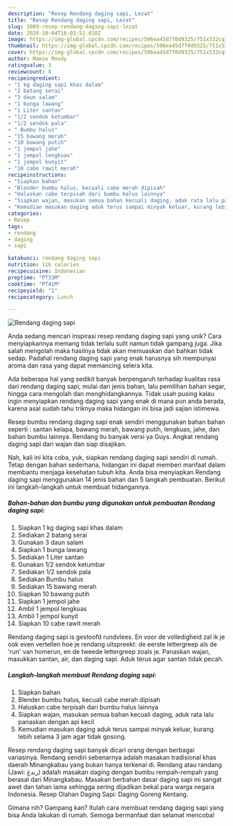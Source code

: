 ```yaml
---
description: "Resep Rendang daging sapi, Lezat"
title: "Resep Rendang daging sapi, Lezat"
slug: 3089-resep-rendang-daging-sapi-lezat
date: 2020-10-04T16:03:52.010Z
image: https://img-global.cpcdn.com/recipes/506ea45d7f0d9325/751x532cq70/rendang-daging-sapi-foto-resep-utama.jpg
thumbnail: https://img-global.cpcdn.com/recipes/506ea45d7f0d9325/751x532cq70/rendang-daging-sapi-foto-resep-utama.jpg
cover: https://img-global.cpcdn.com/recipes/506ea45d7f0d9325/751x532cq70/rendang-daging-sapi-foto-resep-utama.jpg
author: Mamie Moody
ratingvalue: 3
reviewcount: 8
recipeingredient:
- "1 kg daging sapi khas dalam"
- "2 batang serai"
- "3 daun salam"
- "1 bunga lawang"
- "1 Liter santan"
- "1/2 sendok ketumbar"
- "1/2 sendok pala"
- " Bumbu halus"
- "15 bawang merah"
- "10 bawang putih"
- "1 jempol jahe"
- "1 jempol lengkuas"
- "1 jempol kunyit"
- "10 cabe rawit merah"
recipeinstructions:
- "Siapkan bahan"
- "Blender bumbu halus, kecuali cabe merah dipisah"
- "Haluskan cabe terpisah dari bumbu halus lainnya"
- "Siapkan wajan, masukan semua bahan kecuali daging, aduk rata lalu panaskan dengan api kecil"
- "Kemudian masukan daging aduk terus sampai minyak keluar, kurang lebih selama 3 jam agar tidak gosong."
categories:
- Resep
tags:
- rendang
- daging
- sapi

katakunci: rendang daging sapi 
nutrition: 116 calories
recipecuisine: Indonesian
preptime: "PT33M"
cooktime: "PT41M"
recipeyield: "1"
recipecategory: Lunch

---
```



![Rendang daging sapi](https://img-global.cpcdn.com/recipes/506ea45d7f0d9325/751x532cq70/rendang-daging-sapi-foto-resep-utama.jpg)

Anda sedang mencari inspirasi resep rendang daging sapi yang unik? Cara menyiapkannya memang tidak terlalu sulit namun tidak gampang juga. Jika salah mengolah maka hasilnya tidak akan memuaskan dan bahkan tidak sedap. Padahal rendang daging sapi yang enak harusnya sih mempunyai aroma dan rasa yang dapat memancing selera kita.

Ada beberapa hal yang sedikit banyak berpengaruh terhadap kualitas rasa dari rendang daging sapi, mulai dari jenis bahan, lalu pemilihan bahan segar, hingga cara mengolah dan menghidangkannya. Tidak usah pusing kalau ingin menyiapkan rendang daging sapi yang enak di mana pun anda berada, karena asal sudah tahu triknya maka hidangan ini bisa jadi sajian istimewa.

Resep bumbu rendang daging sapi enak sendiri menggunakan bahan bahan seperti : santan kelapa, bawang merah, bawang putih, lengkuas, jahe, dan bahan bumbu lainnya. Rendang itu banyak versi ya Guys. Angkat rendang daging sapi dari wajan dan siap disajikan.


Nah, kali ini kita coba, yuk, siapkan rendang daging sapi sendiri di rumah. Tetap dengan bahan sederhana, hidangan ini dapat memberi manfaat dalam membantu menjaga kesehatan tubuh kita. Anda bisa menyiapkan Rendang daging sapi menggunakan 14 jenis bahan dan 5 langkah pembuatan. Berikut ini langkah-langkah untuk membuat hidangannya.

<!--inarticleads1-->

##### Bahan-bahan dan bumbu yang digunakan untuk pembuatan Rendang daging sapi:

1. Siapkan 1 kg daging sapi khas dalam
1. Sediakan 2 batang serai
1. Gunakan 3 daun salam
1. Siapkan 1 bunga lawang
1. Sediakan 1 Liter santan
1. Gunakan 1/2 sendok ketumbar
1. Sediakan 1/2 sendok pala
1. Sediakan  Bumbu halus
1. Sediakan 15 bawang merah
1. Siapkan 10 bawang putih
1. Siapkan 1 jempol jahe
1. Ambil 1 jempol lengkuas
1. Ambil 1 jempol kunyit
1. Siapkan 10 cabe rawit merah


Rendang daging sapi is gestoofd rundvlees. En voor de volledigheid zal ik je ook even vertellen hoe je rendang uitspreekt: de eerste lettergreep als de &#39;run&#39; van homerun, en de tweede lettergreep zoals je. Panaskan wajan, masukkan santan, air, dan daging sapi. Aduk terus agar santan tidak pecah. 

<!--inarticleads2-->

##### Langkah-langkah membuat Rendang daging sapi:

1. Siapkan bahan
1. Blender bumbu halus, kecuali cabe merah dipisah
1. Haluskan cabe terpisah dari bumbu halus lainnya
1. Siapkan wajan, masukan semua bahan kecuali daging, aduk rata lalu panaskan dengan api kecil
1. Kemudian masukan daging aduk terus sampai minyak keluar, kurang lebih selama 3 jam agar tidak gosong.


Resep rendang daging sapi banyak dicari orang dengan berbagai variasinya. Rendang sendiri sebenarnya adalah masakan tradisional khas daerah Minangkabau yang bukan hanya terkenal di. Rendang atau randang (Jawi: رندڠ) adalah masakan daging dengan bumbu rempah-rempah yang berasal dari Minangkabau. Masakan berbahan dasar daging sapi ini sangat awet dan tahan lama sehingga sering dijadikan bekal para warga negara Indonesia. Resep Olahan Daging Sapi: Daging Goreng Kentang. 

Gimana nih? Gampang kan? Itulah cara membuat rendang daging sapi yang bisa Anda lakukan di rumah. Semoga bermanfaat dan selamat mencoba!
